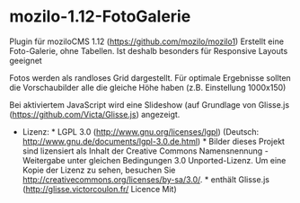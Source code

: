mozilo-1.12-FotoGalerie
======================
Plugin für moziloCMS 1.12 (https://github.com/mozilo/mozilo1)
Erstellt eine Foto-Galerie, ohne Tabellen. Ist deshalb besonders für Responsive Layouts geeignet 

Fotos werden als randloses Grid dargestellt. Für optimale Ergebnisse sollten die Vorschaubilder alle die gleiche Höhe haben (z.B. Einstellung 1000x150)

Bei aktiviertem JavaScript wird eine Slideshow (auf Grundlage von Glisse.js (https://github.com/Victa/Glisse.js) angezeigt.


* Lizenz: 
      * LGPL 3.0 (http://www.gnu.org/licenses/lgpl) (Deutsch: http://www.gnu.de/documents/lgpl-3.0.de.html)
      * Bilder dieses Projekt sind lizensiert als Inhalt der Creative Commons Namensnennung - Weitergabe unter gleichen Bedingungen 3.0 Unported-Lizenz. Um eine Kopie der Lizenz zu sehen, besuchen Sie http://creativecommons.org/licenses/by-sa/3.0/.
      * enthält Glisse.js (http://glisse.victorcoulon.fr/ Licence Mit) 
